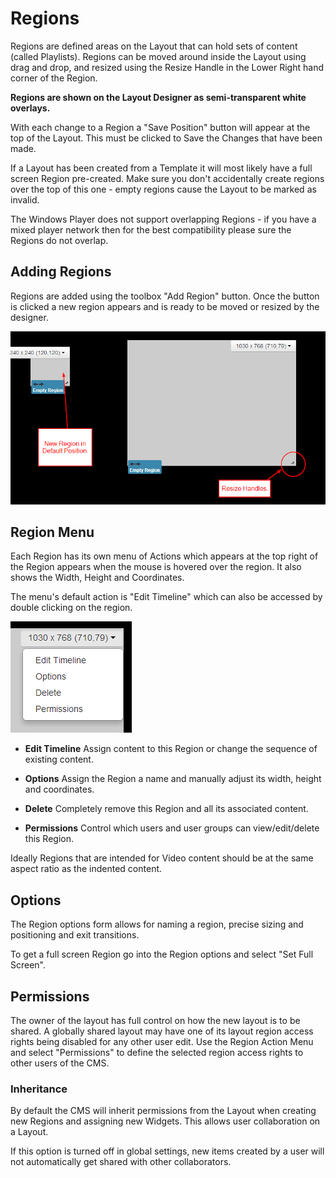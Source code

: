 <!--toc=layouts-->
# Regions

Regions are defined areas on the Layout that can hold sets of content (called
Playlists). Regions can be moved around inside the Layout using drag and drop,
and resized using the Resize Handle in the Lower Right hand corner of the
Region.

**Regions are shown on the Layout Designer as semi-transparent white overlays.**

With each change to a Region a "Save Position" button will appear at the top of
the Layout. This must be clicked to Save the Changes that have been made.

If a Layout has been created from a Template it will most likely have a full
screen Region pre-created. Make sure you don't accidentally create regions
over the top of this one - empty regions cause the Layout to be marked as
invalid.

The Windows Player does not support overlapping Regions - if you have a mixed
player network then for the best compatibility please sure the Regions do not
overlap.

## Adding Regions

Regions are added using the toolbox "Add Region" button. Once the button is
clicked a new region appears and is ready to be moved or resized by the
designer.

![Resize a region](img/layouts_designer_region_resize_handles.png)

## Region Menu

Each Region has its own menu of Actions which appears at the top right of
the Region appears when the mouse is hovered over the region. It also shows the
Width, Height and Coordinates.

The menu's default action is "Edit Timeline" which can also be accessed by
double clicking on the region.

![Layout Designer Screenshot - Add Region](img/layouts_designer_region_menu.png)

- **Edit Timeline**
    Assign content to this Region or change the sequence of existing content.

- **Options**
    Assign the Region a name and manually adjust its width, height and coordinates.

- **Delete**
    Completely remove this Region and all its associated content.

- **Permissions**
    Control which users and user groups can view/edit/delete this Region.

Ideally Regions that are intended for Video content should be at the same aspect
ratio as the indented content.


## Options

The Region options form allows for naming a region, precise sizing and
positioning and exit transitions.

To get a full screen Region go into the Region options and select "Set Full
Screen".

## Permissions

The owner of the layout has full control on how the new layout is to be shared.
A globally shared layout may have one of its layout region access rights being
disabled for any other user edit. Use the Region Action Menu and select
"Permissions" to define the selected region access rights to other users of the
CMS.

### Inheritance

By default the CMS will inherit permissions from the Layout when creating new
Regions and assigning new Widgets. This allows user collaboration on a Layout.

If this option is turned off in global settings, new items created by a user
will not automatically get shared with other collaborators.
